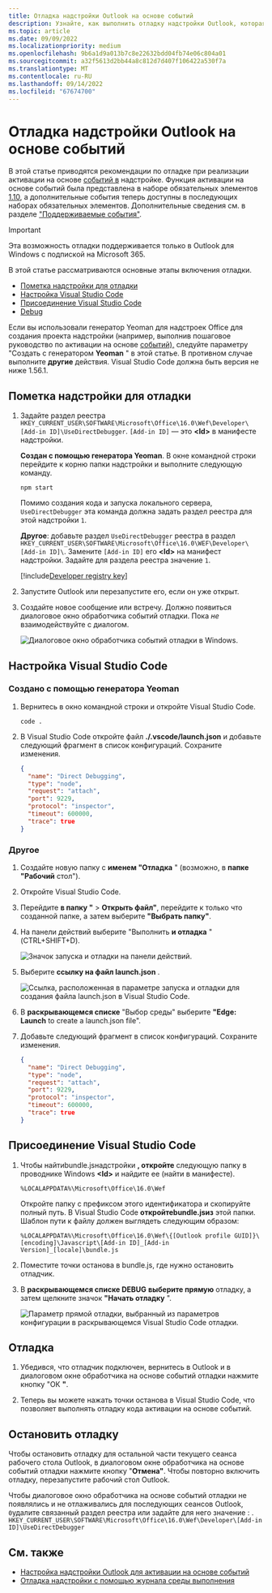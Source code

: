 ```yaml
---
title: Отладка надстройки Outlook на основе событий
description: Узнайте, как выполнить отладку надстройки Outlook, которая реализует активацию на основе событий.
ms.topic: article
ms.date: 09/09/2022
ms.localizationpriority: medium
ms.openlocfilehash: 9b6a1d9a013b7c8e22632bdd04fb74e06c804a01
ms.sourcegitcommit: a32f5613d2bb44a8c812d7d407f106422a530f7a
ms.translationtype: MT
ms.contentlocale: ru-RU
ms.lasthandoff: 09/14/2022
ms.locfileid: "67674700"
---
```

# <a name="debug-your-event-based-outlook-add-in"></a>Отладка надстройки Outlook на основе событий

В этой статье приводятся рекомендации по отладке при реализации активации на основе [событий в](autolaunch.md) надстройке. Функция активации на основе событий была представлена в наборе обязательных элементов [1.10](/javascript/api/requirement-sets/outlook/requirement-set-1.10/outlook-requirement-set-1.10), а дополнительные события теперь доступны в последующих наборах обязательных элементов. Дополнительные сведения см. в разделе ["Поддерживаемые события"](autolaunch.md#supported-events).

> [!IMPORTANT]
> Эта возможность отладки поддерживается только в Outlook для Windows с подпиской на Microsoft 365.

В этой статье рассматриваются основные этапы включения отладки.

- [Пометка надстройки для отладки](#mark-your-add-in-for-debugging)
- [Настройка Visual Studio Code](#configure-visual-studio-code)
- [Присоединение Visual Studio Code](#attach-visual-studio-code)
- [Debug](#debug)

Если вы использовали генератор Yeoman для надстроек Office для создания проекта надстройки (например, выполнив пошаговое руководство по активации на основе [событий),](autolaunch.md) следуйте параметру "Создать с генератором **Yeoman** " в этой статье. В противном случае выполните **другие** действия. Visual Studio Code должна быть версия не ниже 1.56.1.

## <a name="mark-your-add-in-for-debugging"></a>Пометка надстройки для отладки

1. Задайте раздел реестра `HKEY_CURRENT_USER\SOFTWARE\Microsoft\Office\16.0\Wef\Developer\[Add-in ID]\UseDirectDebugger`. `[Add-in ID]` — это **\<Id\>** в манифесте надстройки.

    **Создан с помощью генератора Yeoman**. В окне командной строки перейдите к корню папки надстройки и выполните следующую команду.

    ```command&nbsp;line
    npm start
    ```

    Помимо создания кода и запуска локального сервера, `UseDirectDebugger` эта команда должна задать раздел реестра для этой надстройки `1`.

    **Другое**: добавьте раздел `UseDirectDebugger` реестра в раздел `HKEY_CURRENT_USER\SOFTWARE\Microsoft\Office\16.0\WEF\Developer\[Add-in ID]\`. Замените `[Add-in ID]` его **\<Id\>** на манифест надстройки. Задайте для раздела реестра значение `1`.

    [!include[Developer registry key](../includes/developer-registry-key.md)]

1. Запустите Outlook или перезапустите его, если он уже открыт.
1. Создайте новое сообщение или встречу. Должно появиться диалоговое окно обработчика событий отладки. Пока *не* взаимодействуйте с диалогом.

    ![Диалоговое окно обработчика событий отладки в Windows.](../images/outlook-win-autolaunch-debug-dialog.png)

## <a name="configure-visual-studio-code"></a>Настройка Visual Studio Code

### <a name="created-with-yeoman-generator"></a>Создано с помощью генератора Yeoman

1. Вернитесь в окно командной строки и откройте Visual Studio Code.

    ```command&nbsp;line
    code .
    ```

1. В Visual Studio Code откройте файл **./.vscode/launch.json** и добавьте следующий фрагмент в список конфигураций. Сохраните изменения.

    ```json
    {
      "name": "Direct Debugging",
      "type": "node",
      "request": "attach",
      "port": 9229,
      "protocol": "inspector",
      "timeout": 600000,
      "trace": true
    }
    ```

### <a name="other"></a>Другое

1. Создайте новую папку с **именем "Отладка** " (возможно, в **папке "Рабочий** стол").
1. Откройте Visual Studio Code.
1. Перейдите **в папку "** > **Открыть файл"**, перейдите к только что созданной папке, а затем выберите **"Выбрать папку"**.
1. На панели действий выберите "Выполнить **и отладка** " (CTRL+SHIFT+D).

    ![Значок запуска и отладки на панели действий.](../images/vs-code-debug.png)

1. Выберите **ссылку на файл launch.json** .

    ![Ссылка, расположенная в параметре запуска и отладки для создания файла launch.json в Visual Studio Code.](../images/vs-code-create-launch.json.png)

1. В **раскрывающемся списке** "Выбор среды" выберите **"Edge: Launch** to create a launch.json file".
1. Добавьте следующий фрагмент в список конфигураций. Сохраните изменения.

    ```json
    {
      "name": "Direct Debugging",
      "type": "node",
      "request": "attach",
      "port": 9229,
      "protocol": "inspector",
      "timeout": 600000,
      "trace": true
    }
    ```

## <a name="attach-visual-studio-code"></a>Присоединение Visual Studio Code

1. Чтобы найтиbundle.jsнадстройки **, откройте** следующую папку в проводнике Windows **\<Id\>** и найдите ее (найти в манифесте).

    ```text
    %LOCALAPPDATA%\Microsoft\Office\16.0\Wef
    ```

    Откройте папку с префиксом этого идентификатора и скопируйте полный путь. В Visual Studio Code **откройтеbundle.jsиз** этой папки. Шаблон пути к файлу должен выглядеть следующим образом:

    `%LOCALAPPDATA%\Microsoft\Office\16.0\Wef\{[Outlook profile GUID]}\[encoding]\Javascript\[Add-in ID]_[Add-in Version]_[locale]\bundle.js`

1. Поместите точки останова в bundle.js, где нужно остановить отладчик.
1. В **раскрывающемся списке DEBUG** **выберите прямую** отладку, а затем щелкните значок **"Начать отладку** ".

    ![Параметр прямой отладки, выбранный из параметров конфигурации в раскрывающемся Visual Studio Code отладки.](../images/outlook-win-autolaunch-debug-vsc.png)

## <a name="debug"></a>Отладка

1. Убедився, что отладчик подключен, вернитесь в Outlook и в диалоговом  окне обработчика на основе событий отладки нажмите кнопку "ОК **"**.

1. Теперь вы можете нажать точки останова в Visual Studio Code, что позволяет выполнять отладку кода активации на основе событий.

## <a name="stop-debugging"></a>Остановить отладку

Чтобы остановить отладку для остальной части текущего сеанса рабочего стола Outlook, в  диалоговом окне обработчика на основе событий отладки нажмите кнопку "**Отмена"**. Чтобы повторно включить отладку, перезапустите рабочий стол Outlook.

Чтобы диалоговое  окно обработчика на основе событий отладки не появлялись и не отлаживались для последующих сеансов Outlook, `0`удалите связанный раздел реестра или задайте для него значение : . `HKEY_CURRENT_USER\SOFTWARE\Microsoft\Office\16.0\Wef\Developer\[Add-in ID]\UseDirectDebugger`

## <a name="see-also"></a>См. также

- [Настройка надстройки Outlook для активации на основе событий](autolaunch.md)
- [Отладка надстройки с помощью журнала среды выполнения](../testing/runtime-logging.md#runtime-logging-on-windows)

